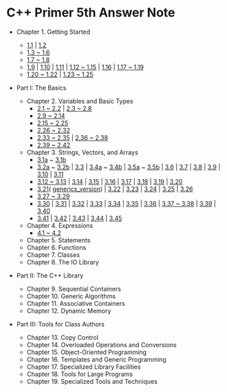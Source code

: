 C++ Primer 5th Answer Note
=======

- Chapter 1. Getting Started
  - [1.1](/Cpp-Primer/ch01/ex1.1) |
  [1.2](/Cpp-Primer/ch01/ex1.2)
  - [1.3 ~ 1.6](/Cpp-Primer/ch01/ex1.3_1.6)
  - [1.7 ~ 1.8](/Cpp-Primer/ch01/ex1.7_1.8)
  - [1.9](https://github.com/pezy/Cpp-Primer/blob/master/ch01/ex1_9.cpp) |
  [1.10](https://github.com/pezy/Cpp-Primer/blob/master/ch01/ex1_10.cpp) |
  [1.11](https://github.com/pezy/Cpp-Primer/blob/master/ch01/ex1_11.cpp) |
  [1.12 ~ 1.15](/Cpp-Primer/ch01/ex1.12_1.15) |
  [1.16](/Cpp-Primer/ch01/ex1.16) |
  [1.17 ~ 1.19](/Cpp-Primer/ch01/ex1.17_1.19)
  - [1.20 ~ 1.22](/Cpp-Primer/ch01/ex1.20_1.22) |
  [1.23 ~ 1.25](/Cpp-Primer/ch01/ex1.23_1.25)
- Part I: The Basics
  - Chapter 2. Variables and Basic Types
    - [2.1 ~ 2.2](/Cpp-Primer/ch02/ex2.1_2.2) |
    [2.3 ~ 2.8](/Cpp-Primer/ch02/ex2.3_2.8)
    - [2.9 ~ 2.14](/Cpp-Primer/ch02/ex2.9_2.14)
    - [2.15 ~ 2.25](/Cpp-Primer/ch02/ex2.15_2.25)
    - [2.26 ~ 2.32](/Cpp-Primer/ch02/ex2.26_2.32)
    - [2.33 ~ 2.35](/Cpp-Primer/ch02/ex2.33_2.35) |
    [2.36 ~ 2.38](/Cpp-Primer/ch02/ex2.36_2.38)
    - [2.39 ~ 2.42](/Cpp-Primer/ch02/ex2.39_2.42)
  - Chapter 3. Strings, Vectors, and Arrays
    - [3.1a](https://github.com/pezy/Cpp-Primer/blob/master/ch03/ex3_1a.cpp) ~
    [3.1b](https://github.com/pezy/Cpp-Primer/blob/master/ch03/ex3_1b.cpp)
    - [3.2a](https://github.com/pezy/Cpp-Primer/blob/master/ch03/ex3_2a.cpp) ~
    [3.2b](https://github.com/pezy/Cpp-Primer/blob/master/ch03/ex3_2b.cpp) |
    [3.3](/Cpp-Primer/ch03/ex3.3) |
    [3.4a](https://github.com/pezy/Cpp-Primer/blob/master/ch03/ex3_4a.cpp) ~
    [3.4b](https://github.com/pezy/Cpp-Primer/blob/master/ch03/ex3_4b.cpp) |
    [3.5a](https://github.com/pezy/Cpp-Primer/blob/master/ch03/ex3_5a.cpp) ~
    [3.5b](https://github.com/pezy/Cpp-Primer/blob/master/ch03/ex3_5b.cpp) |
    [3.6](https://github.com/pezy/Cpp-Primer/blob/master/ch03/ex3_6.cpp) |
    [3.7](/Cpp-Primer/ch03/ex3.7) |
    [3.8](https://github.com/pezy/Cpp-Primer/blob/master/ch03/ex3_8.cpp) |
    [3.9](/Cpp-Primer/ch03/ex3.9) |
    [3.10](https://github.com/pezy/Cpp-Primer/blob/master/ch03/ex3_10.cpp) |
    [3.11](/Cpp-Primer/ch03/ex3.11)
    - [3.12 ~ 3.13](/Cpp-Primer/ch03/ex3.12_3.13) |
    [3.14](https://github.com/pezy/Cpp-Primer/blob/master/ch03/ex3_14.cpp) |
    [3.15](https://github.com/pezy/Cpp-Primer/blob/master/ch03/ex3_15.cpp) |
    [3.16](https://github.com/pezy/Cpp-Primer/blob/master/ch03/ex3_16.cpp) |
    [3.17](https://github.com/pezy/Cpp-Primer/blob/master/ch03/ex3_17.cpp) |
    [3.18](https://github.com/pezy/Cpp-Primer/blob/master/ch03/ex3_18.cpp) |
    [3.19](https://github.com/pezy/Cpp-Primer/blob/master/ch03/ex3_19.cpp) |
    [3.20](https://github.com/pezy/Cpp-Primer/blob/master/ch03/ex3_20.cpp)
    - [3.21](https://github.com/pezy/Cpp-Primer/blob/master/ch03/ex3_21.cpp)(
    [generics_version](https://github.com/pezy/Cpp-Primer/blob/master/ch03/ex3_21_generics_version.cpp)) |
    [3.22](https://github.com/pezy/Cpp-Primer/blob/master/ch03/ex3_22.cpp) |
    [3.23](https://github.com/pezy/Cpp-Primer/blob/master/ch03/ex3_23.cpp) |
    [3.24](https://github.com/pezy/Cpp-Primer/blob/master/ch03/ex3_24.cpp) |
    [3.25](https://github.com/pezy/Cpp-Primer/blob/master/ch03/ex3_25.cpp) |
    [3.26](/Cpp-Primer/ch03/ex3.26)
    - [3.27 ~ 3.29](/Cpp-Primer/ch03/ex3.27_3.29)
    - [3.30](/Cpp-Primer/ch03/ex3.30) |
    [3.31](https://github.com/pezy/Cpp-Primer/blob/master/ch03/ex3_31.cpp) |
    [3.32](https://github.com/pezy/Cpp-Primer/blob/master/ch03/ex3_32.cpp) |
    [3.33](/Cpp-Primer/ch03/ex3.33) |
    [3.34](/Cpp-Primer/ch03/ex3.34) |
    [3.35](https://github.com/pezy/Cpp-Primer/blob/master/ch03/ex3_35.cpp) |
    [3.36](https://github.com/pezy/Cpp-Primer/blob/master/ch03/ex3_36.cpp) |
    [3.37 ~ 3.38](/Cpp-Primer/ch03/ex3.37_3.38) |
    [3.39](https://github.com/pezy/Cpp-Primer/blob/master/ch03/ex3_39.cpp) |
    [3.40](https://github.com/pezy/Cpp-Primer/blob/master/ch03/ex3_40.cpp)
    - [3.41](https://github.com/pezy/Cpp-Primer/blob/master/ch03/ex3_41.cpp) |
    [3.42](https://github.com/pezy/Cpp-Primer/blob/master/ch03/ex3_42.cpp) |
    [3.43](https://github.com/pezy/Cpp-Primer/blob/master/ch03/ex3_43.cpp) |
    [3.44](https://github.com/pezy/Cpp-Primer/blob/master/ch03/ex3_44.cpp) |
    [3.45](https://github.com/pezy/Cpp-Primer/blob/master/ch03/ex3_45.cpp)
  - Chapter 4. Expressions
    - [4.1 ~ 4.2](/Cpp-Primer/ch04/ex4.1_4.2)
  - Chapter 5. Statements
  - Chapter 6. Functions
  - Chapter 7. Classes
  - Chapter 8. The IO Library

- Part II: The C++ Library
  - Chapter 9. Sequential Containers
  - Chapter 10. Generic Algorithms
  - Chapter 11. Associative Containers
  - Chapter 12. Dynamic Memory

- Part III: Tools for Class Authors
  - Chapter 13. Copy Control
  - Chapter 14. Overloaded Operations and Conversions
  - Chapter 15. Object-Oriented Programming
  - Chapter 16. Templates and Generic Programming
  - Chapter 17. Specialized Library Facilities
  - Chapter 18. Tools for Large Programs
  - Chapter 19. Specialized Tools and Techniques

